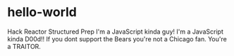 # hello-world
Hack Reactor Structured Prep
I'm a JavaScript kinda guy! I'm a JavaScript kinda D00d!!
If you dont support the Bears you're not a Chicago fan. You're a TRAITOR.
